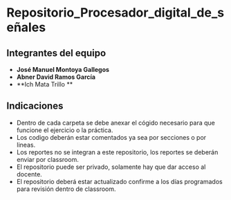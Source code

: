 # Repositorio_Procesador_digital_de_señales


## Integrantes del equipo

- **José Manuel Montoya Gallegos**
- **Abner David Ramos García**
- **Ich Mata Trillo **

## Indicaciones
- Dentro de cada carpeta se debe anexar el cógido necesario para que funcione el ejercicio o la práctica. 
- Los codigo deberán estar comentados ya sea por secciones o por lineas. 
- Los reportes no se integran a este repositorio, los reportes se deberán enviar por classroom.
- El repositorio puede ser privado, solamente hay que dar acceso al docente. 
- El repositorio deberá estar actualizado confirme a los días programados para revisión dentro de classroom.
